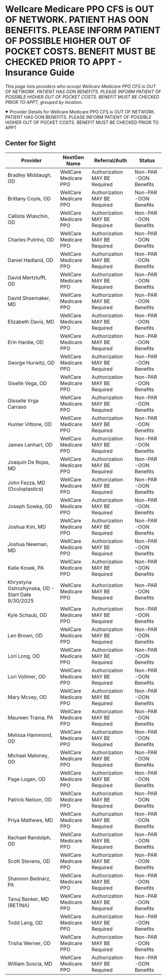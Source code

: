 # Wellcare Medicare PPO CFS is OUT OF NETWORK. PATIENT HAS OON BENEFITS. PLEASE INFORM PATIENT OF POSSIBLE HIGHER OUT OF POCKET COSTS. BENEFIT MUST BE CHECKED PRIOR TO APPT - Insurance Guide

*This page lists providers who accept Wellcare Medicare PPO CFS is OUT OF NETWORK. PATIENT HAS OON BENEFITS. PLEASE INFORM PATIENT OF POSSIBLE HIGHER OUT OF POCKET COSTS. BENEFIT MUST BE CHECKED PRIOR TO APPT, grouped by location.*

<details open><summary>Provider Details for Wellcare Medicare PPO CFS is OUT OF NETWORK. PATIENT HAS OON BENEFITS. PLEASE INFORM PATIENT OF POSSIBLE HIGHER OUT OF POCKET COSTS. BENEFIT MUST BE CHECKED PRIOR TO APPT</summary>

## Center for Sight

| Provider | NextGen Name | Referral/Auth | Status |
|----------|-------------|--------------|--------|
| Bradley Middaugh, OD | WellCare Medicare PPO | Authorization MAY BE Required | Non-PAR -OON Benefits |
| Brittany Coyle, OD | WellCare Medicare PPO | Authorization MAY BE Required | Non-PAR -OON Benefits |
| Callista Wlaschin, OD | WellCare Medicare PPO | Authorization MAY BE Required | Non-PAR -OON Benefits |
| Charles Putrino, OD | WellCare Medicare PPO | Authorization MAY BE Required | Non-PAR -OON Benefits |
| Daniel Hadland, OD | WellCare Medicare PPO | Authorization MAY BE Required | Non-PAR -OON Benefits |
| David Mertzlufft, OD | WellCare Medicare PPO | Authorization MAY BE Required | Non-PAR -OON Benefits |
| David Shoemaker, MD | WellCare Medicare PPO | Authorization MAY BE Required | Non-PAR -OON Benefits |
| Elizabeth Davis, MD | WellCare Medicare PPO | Authorization MAY BE Required | Non-PAR -OON Benefits |
| Erin Hardie, OD | WellCare Medicare PPO | Authorization MAY BE Required | Non-PAR -OON Benefits |
| George Hurwitz, OD | WellCare Medicare PPO | Authorization MAY BE Required | Non-PAR -OON Benefits |
| Giselle Vega, OD | WellCare Medicare PPO | Authorization MAY BE Required | Non-PAR -OON Benefits |
| Gisselle Vrga Carraso | WellCare Medicare PPO | Authorization MAY BE Required | Non-PAR -OON Benefits |
| Hunter Vittone, OD | WellCare Medicare PPO | Authorization MAY BE Required | Non-PAR -OON Benefits |
| James Lenhart, OD | WellCare Medicare PPO | Authorization MAY BE Required | Non-PAR -OON Benefits |
| Joaquin De Rojas, MD | WellCare Medicare PPO | Authorization MAY BE Required | Non-PAR -OON Benefits |
| John Fezza, MD (Oculoplastics) | WellCare Medicare PPO | Authorization MAY BE Required | Non-PAR -OON Benefits |
| Joseph Sowka, OD | WellCare Medicare PPO | Authorization MAY BE Required | Non-PAR -OON Benefits |
| Joshua Kim, MD | WellCare Medicare PPO | Authorization MAY BE Required | Non-PAR -OON Benefits |
| Joshua Newman, MD | WellCare Medicare PPO | Authorization MAY BE Required | Non-PAR -OON Benefits |
| Kalie Kosek, PA | WellCare Medicare PPO | Authorization MAY BE Required | Non-PAR -OON Benefits |
| Khrystyna Ostrozhynska, OD - Start Date 9/30/2025 | WellCare Medicare PPO | Authorization MAY BE Required | Non-PAR -OON Benefits |
| Kyle Schaub, OD | WellCare Medicare PPO | Authorization MAY BE Required | Non-PAR -OON Benefits |
| Len Brown, OD | WellCare Medicare PPO | Authorization MAY BE Required | Non-PAR -OON Benefits |
| Lori Long, OD | WellCare Medicare PPO | Authorization MAY BE Required | Non-PAR -OON Benefits |
| Lori Vollmer, OD | WellCare Medicare PPO | Authorization MAY BE Required | Non-PAR -OON Benefits |
| Mary Mcvey, OD | WellCare Medicare PPO | Authorization MAY BE Required | Non-PAR -OON Benefits |
| Maureen Traina, PA | WellCare Medicare PPO | Authorization MAY BE Required | Non-PAR -OON Benefits |
| Melissa Hammond, OD | WellCare Medicare PPO | Authorization MAY BE Required | Non-PAR -OON Benefits |
| Michael Maloney, OD | WellCare Medicare PPO | Authorization MAY BE Required | Non-PAR -OON Benefits |
| Page Logan, OD | WellCare Medicare PPO | Authorization MAY BE Required | Non-PAR -OON Benefits |
| Patrick Nelson, OD | WellCare Medicare PPO | Authorization MAY BE Required | Non-PAR -OON Benefits |
| Priya Mathews, MD | WellCare Medicare PPO | Authorization MAY BE Required | Non-PAR -OON Benefits |
| Rachael Randolph, OD | WellCare Medicare PPO | Authorization MAY BE Required | Non-PAR -OON Benefits |
| Scott Stevens, OD | WellCare Medicare PPO | Authorization MAY BE Required | Non-PAR -OON Benefits |
| Shannon Bednarz, PA | WellCare Medicare PPO | Authorization MAY BE Required | Non-PAR -OON Benefits |
| Tanuj Banker, MD (RETINA) | WellCare Medicare PPO | Authorization MAY BE Required | Non-PAR -OON Benefits |
| Todd Lang, OD | WellCare Medicare PPO | Authorization MAY BE Required | Non-PAR -OON Benefits |
| Trisha Werner, OD | WellCare Medicare PPO | Authorization MAY BE Required | Non-PAR -OON Benefits |
| William Soscia, MD | WellCare Medicare PPO | Authorization MAY BE Required | Non-PAR -OON Benefits |

</details>


